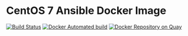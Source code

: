 # CentOS 7 Ansible Docker Image

[![Build Status](https://api.travis-ci.org/haghighi-ahmad/docker-ansible-centos7.svg)](https://travis-ci.org/haghighi-ahmad/docker-ansible-centos7)
[![Docker Automated build](https://img.shields.io/docker/automated/haghighi/docker-ansible-centos7.svg?maxAge=2592000)](https://hub.docker.com/r/haghighi/docker-ansible-centos7/)
[![Docker Repository on Quay](https://quay.io/repository/haghighi_ahmad/docker-ansible-centos7/status "Docker Repository on Quay")](https://quay.io/repository/haghighi_ahmad/docker-ansible-centos7)
